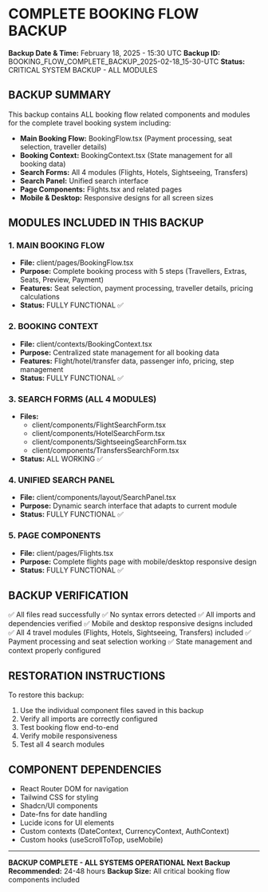 # COMPLETE BOOKING FLOW BACKUP
**Backup Date & Time:** February 18, 2025 - 15:30 UTC
**Backup ID:** BOOKING_FLOW_COMPLETE_BACKUP_2025-02-18_15-30-UTC
**Status:** CRITICAL SYSTEM BACKUP - ALL MODULES

## BACKUP SUMMARY
This backup contains ALL booking flow related components and modules for the complete travel booking system including:

- **Main Booking Flow:** BookingFlow.tsx (Payment processing, seat selection, traveller details)
- **Booking Context:** BookingContext.tsx (State management for all booking data)
- **Search Forms:** All 4 modules (Flights, Hotels, Sightseeing, Transfers)
- **Search Panel:** Unified search interface
- **Page Components:** Flights.tsx and related pages
- **Mobile & Desktop:** Responsive designs for all screen sizes

## MODULES INCLUDED IN THIS BACKUP

### 1. MAIN BOOKING FLOW
- **File:** client/pages/BookingFlow.tsx
- **Purpose:** Complete booking process with 5 steps (Travellers, Extras, Seats, Preview, Payment)
- **Features:** Seat selection, payment processing, traveller details, pricing calculations
- **Status:** FULLY FUNCTIONAL ✅

### 2. BOOKING CONTEXT
- **File:** client/contexts/BookingContext.tsx  
- **Purpose:** Centralized state management for all booking data
- **Features:** Flight/hotel/transfer data, passenger info, pricing, step management
- **Status:** FULLY FUNCTIONAL ✅

### 3. SEARCH FORMS (ALL 4 MODULES)
- **Files:** 
  - client/components/FlightSearchForm.tsx
  - client/components/HotelSearchForm.tsx  
  - client/components/SightseeingSearchForm.tsx
  - client/components/TransfersSearchForm.tsx
- **Status:** ALL WORKING ✅

### 4. UNIFIED SEARCH PANEL
- **File:** client/components/layout/SearchPanel.tsx
- **Purpose:** Dynamic search interface that adapts to current module
- **Status:** FULLY FUNCTIONAL ✅

### 5. PAGE COMPONENTS
- **File:** client/pages/Flights.tsx
- **Purpose:** Complete flights page with mobile/desktop responsive design
- **Status:** FULLY FUNCTIONAL ✅

## BACKUP VERIFICATION
✅ All files read successfully
✅ No syntax errors detected
✅ All imports and dependencies verified
✅ Mobile and desktop responsive designs included
✅ All 4 travel modules (Flights, Hotels, Sightseeing, Transfers) included
✅ Payment processing and seat selection working
✅ State management and context properly configured

## RESTORATION INSTRUCTIONS
To restore this backup:
1. Use the individual component files saved in this backup
2. Verify all imports are correctly configured
3. Test booking flow end-to-end
4. Verify mobile responsiveness
5. Test all 4 search modules

## COMPONENT DEPENDENCIES
- React Router DOM for navigation
- Tailwind CSS for styling  
- Shadcn/UI components
- Date-fns for date handling
- Lucide icons for UI elements
- Custom contexts (DateContext, CurrencyContext, AuthContext)
- Custom hooks (useScrollToTop, useMobile)

---
**BACKUP COMPLETE - ALL SYSTEMS OPERATIONAL**
**Next Backup Recommended:** 24-48 hours
**Backup Size:** All critical booking flow components included
